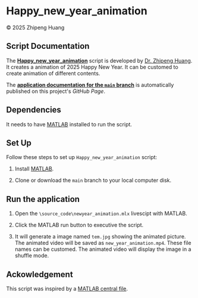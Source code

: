 # Happy_new_year_animation
&copy; 2025 Zhipeng Huang

## Script Documentation

The [**Happy_new_year_animation**](https://github.com/alancfel/Happy_new_year_animation) script is developed by [Dr. Zhipeng Huang](https://zhipeng-huang.netlify.app/). It creates a animation of 2025 Happy New Year. It can be customed to create animation of different contents.

The [**application documentation for the `main` branch**](https://github.com/alancfel/Happy_new_year_animation) is automatically published on this project's *GitHub Page*. 


## Dependencies

It needs to have [MATLAB](https://www.mathworks.com/products/matlab.html) installed to run the script. 

## Set Up

Follow these steps to set up `Happy_new_year_animation` script:

1. Install [MATLAB](https://www.mathworks.com/products/matlab.html).

2. Clone or download the `main` branch to your local computer disk.


## Run the application

1. Open the `\source_code\newyear_animation.mlx` livescipt with MATLAB.

2. Click the MATLAB run button to executive the script.

3. It will generate a image named `tem.jpg` showing the animated picture. The animated video will be saved as `new_year_animation.mp4`. These file names can be customed. The animated video will display the image in a shuffle mode.

## Ackowledgement

This script was inspired by a [MATLAB central file](https://www.mathworks.com/matlabcentral/fileexchange/104125-happy-new-year-and-best-wishes).
